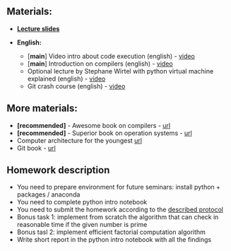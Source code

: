 ## Materials:
* [__Lecture slides__](https://github.com/Aelphy/ISC/tree/fall2020/week0/Lecture.pdf)

* __English:__
  * [__main__] Video intro about code execution (english) - [video](https://youtu.be/Gm15Qi5k2Q0)
  * [__main__] Introduction on compilers (english) - [video](https://youtu.be/i7omPsPjsgo)
  * Optional lecture by Stephane Wirtel with python virtual machine explained (english) - [video](https://youtu.be/45BhX5wSeVs)
  * Git crash course (english) - [video](https://youtu.be/SWYqp7iY_Tc) 


## More materials:
* __[recommended]__ - Awesome book on compilers - [url](https://en.wikipedia.org/wiki/Compilers:_Principles,_Techniques,_and_Tools)
* __[recommended]__ - Superior book on operation systems - [url](https://en.wikipedia.org/wiki/Modern_Operating_Systems)
* Computer architecture for the youngest [url](https://www.sciencedirect.com/book/9780123704979/digital-design-and-computer-architecture)
* Git book - [url](https://git-scm.com/book/en/v2)


## Homework description
* You need to prepare environment for future seminars: install python + packages / anaconda
* You need to complete python intro notebook
* You need to submit the homework according to the [described protocol](https://github.com/Aelphy/ISC/wiki/Homeworks-and-grading-(ETHZ-and-UZH))
* Bonus task 1: implement from scratch the algorithm that can check in reasonable time if the given number is prime
* Bonus tasl 2: implement efficient factorial computation algorithm
* Write short report in the python intro notebook with all the findings


